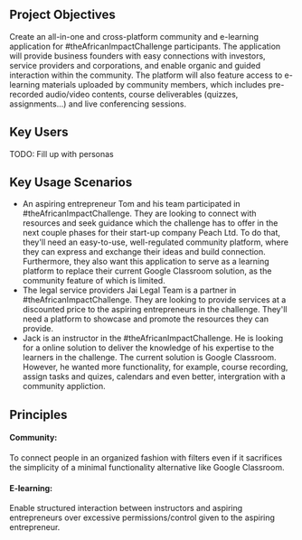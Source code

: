 ## Project Objectives 
 Create an all-in-one and cross-platform community and e-learning application for #theAfricanImpactChallenge participants. The application will provide business founders with easy connections with investors, service providers and corporations, and enable organic and guided interaction within the community. The platform will also feature access to e-learning materials uploaded by community members, which includes pre-recorded audio/video contents, course deliverables (quizzes, assignments...) and live conferencing sessions. 
## Key Users
TODO: Fill up with personas
## Key Usage Scenarios
- An aspiring entrepreneur Tom and his team participated in #theAfricanImpactChallenge. They are looking to connect with resources and seek guidance which the challenge has to offer in the next couple phases for their start-up company Peach Ltd. To do that, they'll need an easy-to-use, well-regulated community platform, where they can express and exchange their ideas and build connection. Furthermore, they also want this application to serve as a learning platform to replace their  current Google Classroom solution, as the community feature of which is limited.
- The legal service providers Jai Legal Team is a partner in #theAfricanImpactChallenge. They are looking to provide services at a discounted price to the aspiring entrepreneurs in the challenge. They'll need a platform to showcase and promote the resources they can provide.
- Jack is an instructor in the #theAfricanImpactChallenge. He is looking for a online solution to deliver the knowledge of his expertise to the learners in the challenge. The current solution is Google Classroom. However, he wanted more functionality, for example, course recording, assign tasks and quizes, calendars and even better, intergration with a community appliction. 
## Principles
#### Community:
To connect people in an organized fashion with filters even if it sacrifices the simplicity of a minimal functionality alternative like Google Classroom.
#### E-learning:
Enable structured interaction between instructors and aspiring entrepreneurs over excessive permissions/control given to the aspiring entrepreneur. 

